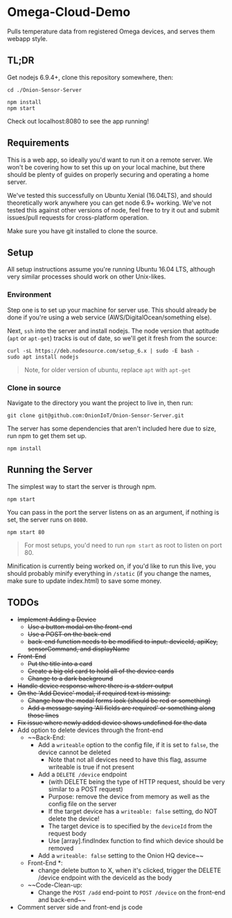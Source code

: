 # Omega-Cloud-Demo

Pulls temperature data from registered Omega devices, and serves them webapp style.

## TL;DR

Get nodejs 6.9.4+, clone this repository somewhere, then:

```
cd ./Onion-Sensor-Server

npm install
npm start
```

Check out localhost:8080 to see the app running!

## Requirements

This is a web app, so ideally you'd want to run it on a remote server.  We won't be covering how to set this up on your local machine, but there should be plenty of guides on properly securing and operating a home server.

We've tested this successfully on Ubuntu Xenial (16.04LTS), and should theoretically work anywhere you can get node 6.9+ working. We've not tested this against other versions of node, feel free to try it out and submit issues/pull requests for cross-platform operation.

Make sure you have git installed to clone the source.


## Setup

All setup instructions assume you're running Ubuntu 16.04 LTS, although very similar processes should work on other Unix-likes.

### Environment

Step one is to set up your machine for server use. This should already be done if you're using a web service (AWS/DigitalOcean/something else).

Next, `ssh` into the server and install nodejs. The node version that aptitude (`apt` or `apt-get`) tracks is out of date, so we'll get it fresh from the source:
```
curl -sL https://deb.nodesource.com/setup_6.x | sudo -E bash -
sudo apt install nodejs
```

>Note, for older version of ubuntu, replace `apt` with `apt-get`


### Clone in source

Navigate to the directory you want the project to live in, then run:

```
git clone git@github.com:OnionIoT/Onion-Sensor-Server.git
```

The server has some dependencies that aren't included here due to size, run npm to get them set up.

```
npm install
```

## Running the Server

The simplest way to start the server is through npm.

```
npm start
```

You can pass in the port the server listens on as an argument, if nothing is set, the server runs on `8080`.

```
npm start 80
```

>For most setups, you'd need to run `npm start` as root to listen on port 80.

Minification is currently being worked on, if you'd like to run this live, you should probably minify everything in `/static` (if you change the names, make sure to update index.html) to save some money.



## TODOs

* ~~Implement Adding a Device~~
  * ~~Use a button modal on the front-end~~
  * ~~Use a POST on the back-end~~
  * ~~back-end function needs to be modified to input: deviceId, apiKey, sensorCommand, and displayName~~
* ~~Front-End~~
  * ~~Put the title into a card~~
  * ~~Create a big old card to hold all of the device cards~~
  * ~~Change to a dark background~~
* ~~Handle device response where there is a stderr output~~
* ~~On the 'Add Device' modal, if required text is missing:~~
  * ~~Change how the modal forms look (should be red or something)~~
  * ~~Add a message saying 'All fields are required' or something along those lines~~
* ~~Fix issue where newly added device shows undefined for the data~~
* Add option to delete devices through the front-end
  * ~~Back-End:
    * Add a `writeable` option to the config file, if it is set to `false`, the device cannot be deleted
      * Note that not all devices need to have this flag, assume writeable is true if not present
    * Add a `DELETE /device` endpoint 
      * (with DELETE being the type of HTTP request, should be very similar to a POST request) 
      * Purpose: remove the device from memory as well as the config file on the server
      * If the target device has a `writeable: false` setting, do NOT delete the device!
      * The target device is to specified by the `deviceId` from the request body
      * Use [array].findIndex function to find which device should be removed
    * Add a `writeable: false` setting to the Onion HQ device~~
  * Front-End \*:
    * change delete button to X, when it's clicked, trigger the DELETE /device endpoint with the deviceId as the body
  * ~~Code-Clean-up:
    * Change the `POST /add` end-point to `POST /device` on the front-end and back-end~~
* Comment server side and front-end js code
  
